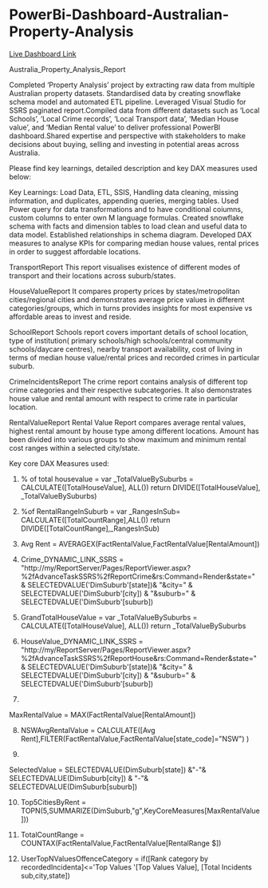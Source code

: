 # PowerBi-Dashboard-Australian-Property-Analysis

[Live Dashboard Link](https://www.novypro.com/project/industry-connectmvp-studio-australian-property-analysis-report)

Australia_Property_Analysis_Report

Completed ‘Property Analysis’ project by extracting raw data from multiple Australian property datasets. Standardised data by creating snowflake schema model and automated ETL pipeline. Leveraged Visual Studio for SSRS paginated report.Compiled data from different datasets such as ‘Local Schools’, ‘Local Crime records’, ‘Local Transport data’, ‘Median House value’, and ‘Median Rental value’ to deliver professional PowerBI dashboard.Shared expertise and perspective with stakeholders to make decisions about buying, selling and investing in potential areas across Australia.

Please find key learnings, detailed description and key DAX measures used below:

Key Learnings:
Load Data, ETL, SSIS, Handling data cleaning, missing information, and duplicates, appending queries, merging tables. Used Power query for data transformations and to have conditional coiumns, custom columns to enter own M language formulas.
Created snowflake schema with facts and dimension tables to load clean and useful data to data model. Established relationships in schema diagram.
Developed DAX measures to analyse KPIs for comparing median house values, rental prices in order to suggest affordable locations.

TransportReport
This report visualises existence of different modes of transport and their locations across suburb/states.

HouseValueReport
It compares property prices by states/metropolitan cities/regional cities and demonstrates average price values in different categories/groups, which in turns provides insights for most expensive vs affordable areas to invest and reside.

SchoolReport
 Schools report covers important details of school location, type of institution(
primary schools/high schools/central community schools/daycare centres), nearby transport availability, cost of living in terms of median house value/rental prices and recorded crimes in particular suburb.

CrimeIncidentsReport
The crime report contains analysis of different top crime categories and their respective subcategories. It also demonstrates house value and rental amount with respect to crime rate in particular location.

RentalValueReport
Rental Value Report compares average rental values, highest rental amount by house type among different locations. Amount has been divided into various groups to show maximum and minimum rental cost ranges within a selected city/state.

Key core DAX Measures used:

1.  % of total housevalue = 
var _TotalValueBySuburbs =
    CALCULATE([TotalHouseValue],
    ALL())
return 
DIVIDE([TotalHouseValue],
    _TotalValueBySuburbs)

2.  %of RentalRangeInSuburb = var _RangesInSub= CALCULATE([TotalCountRange],ALL()) return
    DIVIDE([TotalCountRange],_RangesInSub)

3.  Avg Rent = AVERAGEX(FactRentalValue,FactRentalValue[RentalAmount])

4. Crime_DYNAMIC_LINK_SSRS = "http://my/ReportServer/Pages/ReportViewer.aspx?%2fAdvanceTaskSSRS%2fReportCrime&rs:Command=Render&state=" & SELECTEDVALUE('DimSuburb'[state])& "&city=" & SELECTEDVALUE('DimSuburb'[city]) & "&suburb=" & SELECTEDVALUE('DimSuburb'[suburb])

5.   GrandTotalHouseValue = var _TotalValueBySuburbs =
    CALCULATE([TotalHouseValue],
    ALL())
return 
    _TotalValueBySuburbs

6.   HouseValue_DYNAMIC_LINK_SSRS = "http://my/ReportServer/Pages/ReportViewer.aspx?%2fAdvanceTaskSSRS%2fReportHouse&rs:Command=Render&state=" & SELECTEDVALUE('DimSuburb'[state])& "&city=" & SELECTEDVALUE('DimSuburb'[city]) & "&suburb=" & SELECTEDVALUE('DimSuburb'[suburb])

7.   
MaxRentalValue = MAX(FactRentalValue[RentalAmount])

8. NSWAvgRentalValue = CALCULATE([Avg Rent],FILTER(FactRentalValue,FactRentalValue[state_code]="NSW") )

9. 
SelectedValue = SELECTEDVALUE(DimSuburb[state]) &"-"& SELECTEDVALUE(DimSuburb[city]) & "-"& SELECTEDVALUE(DimSuburb[suburb])

10. Top5CitiesByRent = TOPN(5,SUMMARIZE(DimSuburb,"g",KeyCoreMeasures[MaxRentalValue]))

11. TotalCountRange = COUNTAX(FactRentalValue,FactRentalValue[RentalRange $])

12. UserTopNValuesOffenceCategory = if([Rank category by recordedIncidenta]<='Top Values '[Top Values  Value], [Total Incidents  sub,city,state])









 

